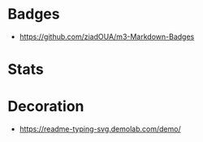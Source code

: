 # Badges

- https://github.com/ziadOUA/m3-Markdown-Badges

# Stats

# Decoration

- https://readme-typing-svg.demolab.com/demo/
